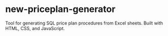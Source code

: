 # new-priceplan-generator
Tool for generating SQL price plan procedures from Excel sheets. Built with HTML, CSS, and JavaScript.
